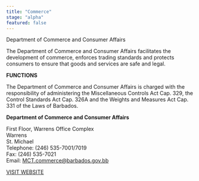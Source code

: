 ```yaml
---
title: "Commerce"
stage: "alpha"
featured: false
---
```


Department of Commerce and Consumer Affairs

The Department of Commerce and Consumer Affairs facilitates the development of commerce, enforces trading standards and protects consumers to ensure that goods and services are safe and legal.

**FUNCTIONS**

The Department of Commerce and Consumer Affairs is charged with the responsibility of administering the Miscellaneous Controls Act Cap. 329, the Control Standards Act Cap. 326A and the Weights and Measures Act Cap. 331 of the Laws of Barbados.

**Department of Commerce and Consumer Affairs**

First Floor, Warrens Office Complex  
Warrens  
St. Michael  
Telephone: (246) 535-7001/7019  
Fax: (246) 535-7021  
Email: [MCT.commerce@barbados.gov.bb](mailto:MCT.commerce@barbados.gov.bb)

[VISIT WEBSITE](https://commerce.gov.bb/department-of-commerce-and-consumer-affairs/)